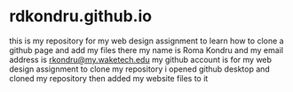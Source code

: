 # rdkondru.github.io
this is my repository for my web design assignment to learn how to clone a github page and add my files there
my name is Roma Kondru and my email address is rkondru@my.waketech.edu
my github account is for my web design assignment
to clone my repository i opened github desktop and cloned my repository then added my website files to it

